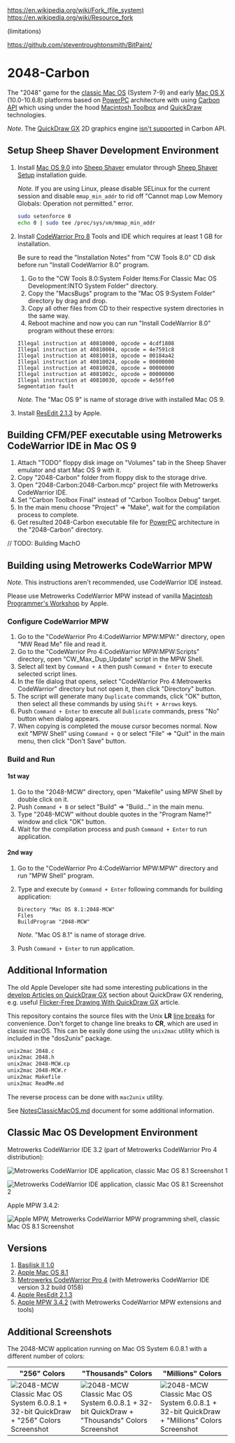 https://en.wikipedia.org/wiki/Fork_(file_system)
https://en.wikipedia.org/wiki/Resource_fork

(limitations)

https://github.com/steventroughtonsmith/BitPaint/


2048-Carbon
===========

The "2048" game for the [classic Mac OS](https://en.wikipedia.org/wiki/Classic_Mac_OS) (System 7-9) and early [Mac OS X](https://en.wikipedia.org/wiki/MacOS) (10.0-10.6.8) platforms based on [PowerPC](https://en.wikipedia.org/wiki/PowerPC) architecture with using [Carbon API](https://en.wikipedia.org/wiki/Carbon_(API)) which using under the hood [Macintosh Toolbox](https://en.wikipedia.org/wiki/Macintosh_Toolbox) and [QuickDraw](https://en.wikipedia.org/wiki/QuickDraw) technologies.

*Note.* The [QuickDraw GX](https://en.wikipedia.org/wiki/QuickDraw_GX) 2D graphics engine [isn't supported](http://mirror.informatimago.com/next/developer.apple.com/documentation/Carbon/Reference/Carbon_Spec_Porting/QuickDraw_GX.html) in Carbon API.

## Setup Sheep Shaver Development Environment

1. Install [Mac OS 9.0](https://winworldpc.com/product/mac-os-9/90) into [Sheep Shaver](https://en.wikipedia.org/wiki/SheepShaver) emulator through [Sheep Shaver Setup](https://www.emaculation.com/doku.php/sheepshaver_setup) installation guide.

    *Note.* If you are using Linux, please disable SELinux for the current session and disable `mmap_min_addr` to rid off "Cannot map Low Memory Globals: Operation not permitted." error.

    ```bash
    sudo setenforce 0
    echo 0 | sudo tee /proc/sys/vm/mmap_min_addr
    ```

2. Install [CodeWarrior Pro 8](https://macintoshgarden.org/apps/codewarrior-pro-8x) Tools and IDE which requires at least 1 GB for installation.

    Be sure to read the "Installation Notes" from "CW Tools 8.0" CD disk before run "Install CodeWarrior 8.0" program.

    1. Go to the "CW Tools 8.0:System Folder Items:For Classic Mac OS Development:INTO System Folder" directory.
    2. Copy the "MacsBugs" program to the "Mac OS 9:System Folder" directory by drag and drop.
    3. Copy all other files from CD to their respective system directories in the same way.
    4. Reboot machine and now you can run "Install CodeWarrior 8.0" program without these errors:

    ```
    Illegal instruction at 40810000, opcode = 4cdf1808
    Illegal instruction at 40810004, opcode = 4e7591c8
    Illegal instruction at 40810018, opcode = 00184a42
    Illegal instruction at 40810024, opcode = 00000000
    Illegal instruction at 40810028, opcode = 00000000
    Illegal instruction at 4081002c, opcode = 00000000
    Illegal instruction at 40810030, opcode = 4e56ffe0
    Segmentation fault
    ```

    *Note.* The "Mac OS 9" is name of storage drive with installed Mac OS 9.

3. Install [ResEdit 2.1.3](https://macintoshgarden.org/apps/resedit) by Apple.

## Building CFM/PEF executable using Metrowerks CodeWarrior IDE in Mac OS 9

1. Attach "TODO" floppy disk image on "Volumes" tab in the Sheep Shaver emulator and start Mac OS 9 with it.
2. Copy "2048-Carbon" folder from floppy disk to the storage drive.
3. Open "2048-Carbon:2048-Carbon.mcp" project file with Metrowerks CodeWarrior IDE.
4. Set "Carbon Toolbox Final" instead of "Carbon Toolbox Debug" target.
5. In the main menu choose "Project" => "Make", wait for the compilation process to complete.
6. Get resulted 2048-Carbon executable file for [PowerPC](https://en.wikipedia.org/wiki/PowerPC) architecture in the "2048-Carbon" directory.

// TODO: Building MachO
## Building using Metrowerks CodeWarrior MPW

*Note.* This instructions aren't recommended, use CodeWarrior IDE instead.

Please use Metrowerks CodeWarrior MPW instead of vanilla [Macintosh Programmer's Workshop](https://en.wikipedia.org/wiki/Macintosh_Programmer%27s_Workshop) by Apple.

### Configure CodeWarrior MPW

1. Go to the "CodeWarrior Pro 4:CodeWarrior MPW:MPW:" directory, open "MW Read Me" file and read it.
2. Go to the "CodeWarrior Pro 4:CodeWarrior MPW:MPW:Scripts" directory, open "CW_Max_Dup_Update" script in the MPW Shell.
3. Select all text by `Command + A` then push `Command + Enter` to execute selected script lines.
4. In the file dialog that opens, select "CodeWarrior Pro 4:Metrowerks CodeWarrior" directory but not open it, then click "Directory" button.
5. The script will generate many `Duplicate` commands, click "OK" button, then select all these commands by using `Shift + Arrows` keys.
6. Push `Command + Enter` to execute all `Dublicate` commands, press "No" button when dialog appears.
7. When copying is completed the mouse cursor becomes normal. Now exit "MPW Shell" using `Command + Q` or select "File" => "Quit" in the main menu, then click "Don't Save" button.

### Build and Run

#### 1st way

1. Go to the "2048-MCW" directory, open "Makefile" using MPW Shell by double click on it.
2. Push `Command + B` or select "Build" => "Build..." in the main menu.
3. Type "2048-MCW" without double quotes in the "Program Name?" window and click "OK" button.
4. Wait for the compilation process and push `Command + Enter` to run application.

#### 2nd way

1. Go to the "CodeWarrior Pro 4:CodeWarrior MPW:MPW" directory and run "MPW Shell" program.
2. Type and execute by `Command + Enter` following commands for building application:

    ```
    Directory "Mac OS 8.1:2048-MCW"
    Files
    BuildProgram "2048-MCW"
    ```
    *Note.* "Mac OS 8.1" is name of storage drive.

3. Push `Command + Enter` to run application.

## Additional Information

The old Apple Developer site had some interesting publications in the [develop Articles on QuickDraw GX](http://web.archive.org/web/20041012004904/http://developer.apple.com/dev/techsupport/develop/bysubject/quickdrawgx.html) section about QuickDraw GX rendering, e.g. useful [Flicker-Free Drawing With QuickDraw GX](http://web.archive.org/web/20041029052644/http://developer.apple.com/dev/techsupport/develop/issue25/ayala.html) article.

This repository contains the source files with the Unix **LR** [line breaks](https://en.wikipedia.org/wiki/Newline) for convenience. Don't forget to change line breaks to **CR**, which are used in classic macOS. This can be easily done using the `unix2mac` utility which is included in the "dos2unix" package.

```sh
unix2mac 2048.c
unix2mac 2048.h
unix2mac 2048-MCW.cp
unix2mac 2048-MCW.r
unix2mac Makefile
unix2mac ReadMe.md
```

The reverse process can be done with `mac2unix` utility.

See [NotesClassicMacOS.md](../../doc/NotesClassicMacOS.md) document for some additional information.

## Classic Mac OS Development Environment

Metrowerks CodeWarrior IDE 3.2 (part of Metrowerks CodeWarrior Pro 4 distribution):

![Metrowerks CodeWarrior IDE application, classic Mac OS 8.1 Screenshot 1](../../image/MCW-MacOS-8_1-Screenshot_1.png)

![Metrowerks CodeWarrior IDE application, classic Mac OS 8.1 Screenshot 2](../../image/MCW-MacOS-8_1-Screenshot_2.png)

Apple MPW 3.4.2:

![Apple MPW, Metrowerks CodeWarrior MPW programming shell, classic Mac OS 8.1 Screenshot](../../image/MPW-MacOS-8_1-Screenshot.png)

## Versions

1. [Basilisk II 1.0](https://github.com/cebix/macemu)
2. [Apple Mac OS 8.1](https://winworldpc.com/download/7724c394-e280-9362-c382-11c3a6e28094)
3. [Metrowerks CodeWarrior Pro 4](https://macintoshgarden.org/sites/macintoshgarden.org/files/apps/CWPro4Tools.cdr_.zip) (with Metrowerks CodeWarrior IDE version 3.2 build 0158)
4. [Apple ResEdit 2.1.3](https://en.wikipedia.org/wiki/ResEdit)
5. [Apple MPW 3.4.2](https://en.wikipedia.org/wiki/Macintosh_Programmer%27s_Workshop) (with Metrowerks CodeWarrior MPW extensions and tools)

## Additional Screenshots

The 2048-MCW application running on Mac OS System 6.0.8.1 with a different number of colors:

| "256" Colors | "Thousands" Colors | "Millions" Colors |
|--------------|--------------------|-------------------|
| ![2048-MCW Classic Mac OS System 6.0.8.1 + 32-bit QuickDraw + "256" Colors Screenshot](../../image/2048-MCW-MacOS-6-QD-256-Screenshot-7.png) | ![2048-MCW Classic Mac OS System 6.0.8.1 + 32-bit QuickDraw + "Thousands" Colors Screenshot](../../image/2048-MCW-MacOS-6-QD-Thousands-Screenshot-8.png) | ![2048-MCW Classic Mac OS System 6.0.8.1 + 32-bit QuickDraw + "Millions" Colors Screenshot](../../image/2048-MCW-MacOS-6-QD-Millions-Screenshot-9.png) |
